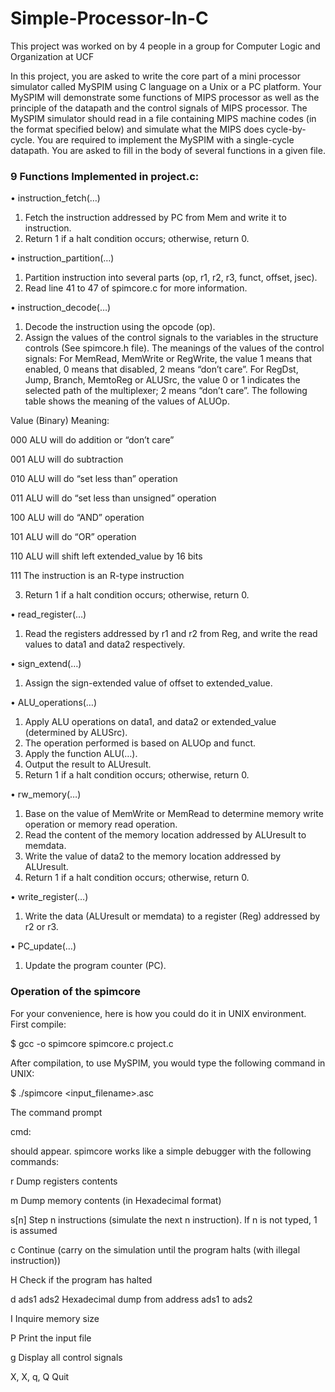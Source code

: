 # Simple-Processor-In-C
This project was worked on by 4 people in a group for Computer Logic and Organization at UCF

In this project, you are asked to write the core part of a mini processor simulator called MySPIM using C language on a Unix or a PC platform. Your MySPIM will demonstrate some functions of MIPS processor as well as the principle of the datapath and the control signals of MIPS processor. The MySPIM simulator should read in a file containing MIPS machine codes (in the format specified below) and simulate what the MIPS does cycle-by-cycle. You are required to implement the MySPIM with a single-cycle datapath. You are asked to fill in the body of several functions in a given file.



### 9 Functions Implemented in project.c:


•	instruction_fetch(…)
1.	Fetch the instruction addressed by PC from Mem and write it to instruction.
2.	Return 1 if a halt condition occurs; otherwise, return 0.


•	instruction_partition(…)
1.	Partition instruction into several parts (op, r1, r2, r3, funct, offset, jsec).
2.	Read line 41 to 47 of spimcore.c for more information.



•	instruction_decode(…)
1.	Decode the instruction using the opcode (op).
2.	Assign the values of the control signals to the variables in the structure controls (See spimcore.h file).
The meanings of the values of the control signals:
For MemRead, MemWrite or RegWrite, the value 1 means that enabled, 0 means that disabled, 2 means “don’t care”.
For RegDst, Jump, Branch, MemtoReg or ALUSrc, the value 0 or 1 indicates the selected path of the multiplexer; 2 means “don’t care”.
The following table shows the meaning of the values of ALUOp.



Value (Binary)	Meaning:


000	ALU will do addition or “don’t care”


001	ALU will do subtraction


010	ALU will do “set less than” operation


011	ALU will do “set less than unsigned” operation


100	ALU will do “AND” operation


101	ALU will do “OR” operation


110	ALU will shift left extended_value by 16 bits


111	The instruction is an R-type instruction

3.	Return 1 if a halt condition occurs; otherwise, return 0.




•	read_register(…)
1.	Read the registers addressed by r1 and r2 from Reg, and write the read values to data1 and data2 respectively.





•	sign_extend(…)
1.	Assign the sign-extended value of offset to extended_value.





•	ALU_operations(…)
1.	Apply ALU operations on data1, and data2 or extended_value (determined by ALUSrc).
2.	The operation performed is based on ALUOp and funct.
3.	Apply the function ALU(…).
4.	Output the result to ALUresult.
5.	Return 1 if a halt condition occurs; otherwise, return 0.





•	rw_memory(…)
1.	Base on the value of MemWrite or MemRead to determine memory write operation or memory read operation.
2.	Read the content of the memory location addressed by ALUresult to memdata.
3.	Write the value of data2 to the memory location addressed by ALUresult.
4.	Return 1 if a halt condition occurs; otherwise, return 0.




•	write_register(…)
1.	Write the data (ALUresult or memdata) to a register (Reg) addressed by r2 or r3.




•	PC_update(…)
1.	Update the program counter (PC).






### Operation of the spimcore

For your convenience, here is how you could do it in UNIX environment. First compile:

$ gcc -o spimcore spimcore.c project.c

After compilation, to use MySPIM, you would type the following command in UNIX:

$ ./spimcore <input_filename>.asc

The command prompt

cmd:

should appear. spimcore works like a simple debugger with the following commands:



r	Dump registers contents


m	Dump memory contents (in Hexadecimal format)


s[n]	Step n instructions (simulate the next n instruction). If n is not typed, 1 is assumed


c	Continue (carry on the simulation until the program halts (with illegal instruction))


H	Check if the program has halted


d	ads1 ads2 Hexadecimal dump from address ads1 to ads2


I	Inquire memory size


P	Print the input file


g	Display all control signals


X, X, q, Q	Quit
















